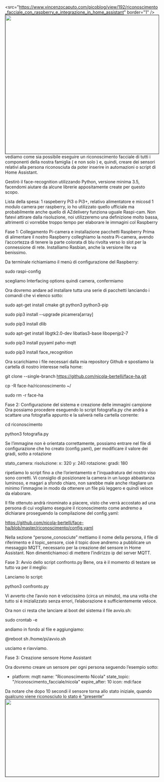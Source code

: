 <src="https://www.vincenzocaputo.com/picoblog/view/192/riconoscimento_facciale_con_raspberry_e_integrazione_in_home_assistant" border="1" />  
<img src="https://www.vincenzocaputo.com/getimage/i=1290-c=75655-w=1000-q=90/img1.jpg&#39"
width="811" height="455" border="1" />   
vediamo come sia possibile eseguire un riconoscimento facciale di tutti i componenti della nostra famiglia ( e non solo ) e, quindi, creare dei sensori relativi alla persona riconosciuta da poter inserire in automazioni o script di Home Assistant.

Gestirò il face-recognition utilizzando Python, versione minima 3.5, facendomi aiutare da alcune librerie appositamente create per questo scopo.

Lista della spesa:
1 raspeberry Pi3 o Pi3+, relativo alimentatore e micosd 1 modulo camera per raspberry, io ho utilizzato quello ufficiale ma probabilmente anche quello di AZdelivery funziona uguale Raspi-cam. Non fatevi attirare dalla risoluzione, noi utilizzeremo una definizione molto bassa, altrimenti ci vorrebbe troppo tempo per elaborare le immagini col Raspberry

Fase 1: Collegamento Pi-camera e installazione pacchetti Raspberry
Prima di alimentare il nostro Raspberry colleghiamo la nostra Pi-camera, avendo l’accortezza di tenere la parte colorata di blu rivolta verso lo slot per la connessione di rete. Installiamo Rasbian, anche la versione lite va benissimo.

Da terminale richiamiamo il menù di configurazione del Raspberry:

sudo raspi-config

scegliamo Interfacing options quindi camera, confermiamo

Ora dovremo andare ad installare tutta una serie di pacchetti lanciando i comandi che vi elenco sotto:

sudo apt-get install cmake git python3 python3-pip

sudo pip3 install --upgrade picamera[array]

sudo pip3 install dlib

sudo apt-get install libgtk2.0-dev libatlas3-base libopenjp2-7

sudo pip3 install pyyaml paho-mqtt

sudo pip3 install face_recognition

Ora scarichiamo i file necessari dalla mia repository Github e spostiamo la cartella di nostro interesse nella home:

git clone --single-branch https://github.com/nicola-bertelli/face-ha.git

cp -R face-ha/riconoscimento ~/

sudo rm -r face-ha

Fase 2: Configurazione del sistema e creazione delle immagini campione
Ora possiamo procedere eseguendo lo script fotografia.py che andrà a scattare una fotografia appunto e la salverà nella cartella corrente:

cd riconoscimento

python3 fotografia.py

Se l’immagine non è orientata correttamente, possiamo entrare nel file di configurazione che ho creato (config.yaml), per modificare il valore dei gradi, sotto a rotazione

stato_camera:
    risoluzione:
        x: 320 
        y: 240
    rotazione:
        gradi: 180

ripetiamo lo script fino a che l’orientamento e l'inquadratura del nostro viso sono corretti. Vi consiglio di posizionare la camera in un luogo abbastanza luminoso, e magari a sfondo chiaro, non sarebbe male anche ritagliare un minimo l’immagine in modo da ottenere un file più leggero e quindi veloce da elaborare.

Il file ottenuto andrà rinominato a piacere, visto che verrà accostato ad una persona di cui vogliamo eseguire il riconoscimento come andremo a dichiarare proseguendo la compilazione del config.yaml:

https://github.com/nicola-bertelli/face-ha/blob/master/riconoscimento/config.yaml

Nella sezione “persone_conosciute” mettiamo il nome della persona, il file di riferimento e il topic_sensore, cioè il topic dove andremo a pubblicare un messaggio MQTT, necessario per la creazione del sensore in Home Assistant. Non dimentichiamoci di mettere l’indirizzo ip del server MQTT.

Fase 3: Avvio dello script confronto.py
Bene, ora è il momento di testare se tutto va per il meglio:

Lanciamo lo script:

python3 confronto.py

Vi avverto che l’avvio non è velocissimo (circa un minuto), ma una volta che tutto si è inizializzato senza errori, l’elaborazione è sufficientemente veloce.

Ora non ci resta che lanciare al boot del sistema il file avvio.sh:

sudo crontab -e

andiamo in fondo al file e aggiungiamo:

@reboot sh /home/pi/avvio.sh

usciamo e riavviamo.

Fase 3: Creazione sensore Home Assistant

Ora dovremo creare un sensore per ogni persona seguendo l’esempio sotto:

- platform: mqtt
    name: "Riconoscimento Nicola"
    state_topic: "/riconoscimento_facciale/nicola"
    expire_after: 10
    icon: mdi:face

Da notare che dopo 10 secondi il sensore torna allo stato iniziale, quando qualcuno viene riconosciuto lo stato è “presente”
<img src="https://www.vincenzocaputo.com/getimage/i=1297-c=44861-w=1000-q=90/img8.jpg&#39"
width="811" height="254" border="1" />   
